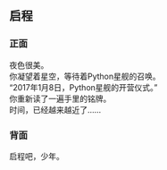 ## 启程

### 正面
夜色很美。  
你凝望着星空，等待着Python星舰的召唤。  
“2017年1月8日，Python星舰的开营仪式。”  
你重新读了一遍手里的铭牌。  
时间，已经越来越近了……  

### 背面
启程吧，少年。